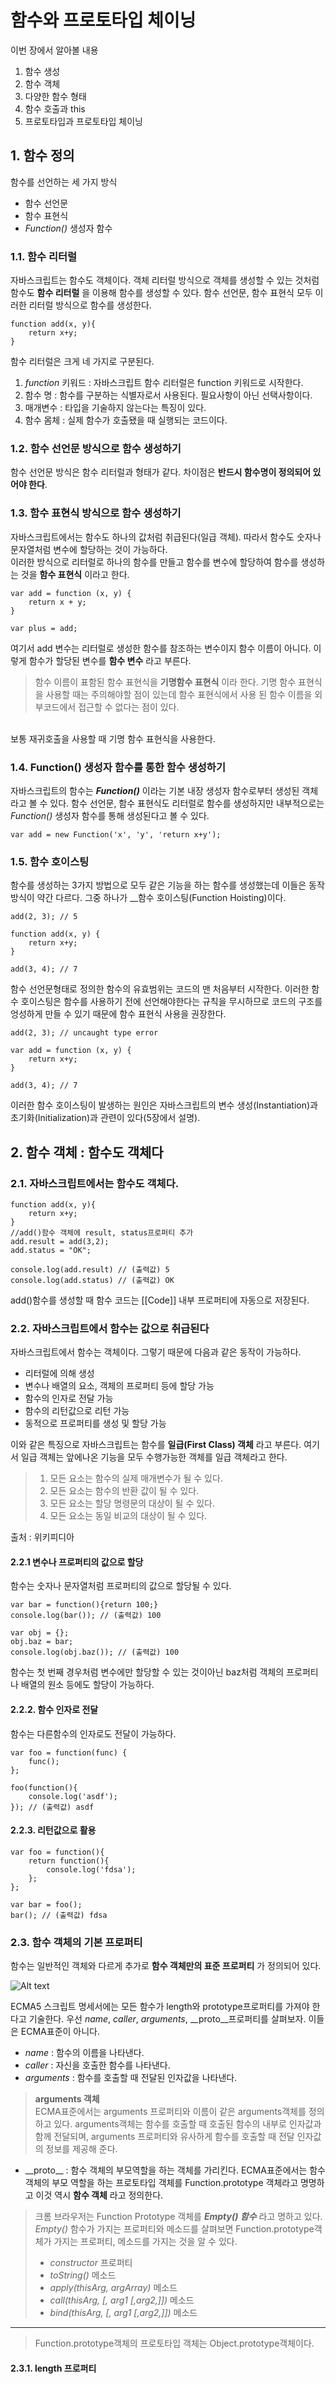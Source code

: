 # 함수와 프로토타입 체이닝

이번 장에서 알아볼 내용
1. 함수 생성
2. 함수 객체
3. 다양한 함수 형태
4. 함수 호출과 this
5. 프로토타입과 프로토타입 체이닝

## 1. 함수 정의
함수를 선언하는 세 가지 방식
* 함수 선언문
* 함수 표현식
* _Function()_ 생성자 함수

### 1.1. 함수 리터럴
자바스크립트는 함수도 객체이다. 객체 리터럴 방식으로 객체를 생성할 수 있는 것처럼 함수도 __함수 리터럴__ 을 이용해 함수를 생성할 수 있다. 함수 선언문, 함수 표현식 모두 이러한 리터럴 방식으로 함수를 생성한다. 

    function add(x, y){
        return x+y;
    }

함수 리터럴은 크게 네 가지로 구분된다.

1. _function_ 키워드 : 자바스크립트 함수 리터럴은 function 키워드로 시작한다.
2. 함수 명 : 함수를 구분하는 식별자로서 사용된다. 필요사항이 아닌 선택사항이다.
3. 매개변수 : 타입을 기술하지 않는다는 특징이 있다.
4. 함수 몸체 : 실제 함수가 호출됐을 때 실행되는 코드이다.

### 1.2. 함수 선언문 방식으로 함수 생성하기
함수 선언문 방식은 함수 리터럴과 형태가 같다. 차이점은 __반드시 함수명이 정의되어 있어야 한다__.

### 1.3. 함수 표현식 방식으로 함수 생성하기
자바스크립트에서는 함수도 하나의 값처럼 취급된다(일급 객체). 따라서 함수도 숫자나 문자열처럼 변수에 할당하는 것이 가능하다.
<br>
이러한 방식으로 리터럴로 하나의 함수를 만들고 함수를 변수에 할당하여 함수를 생성하는 것을 __함수 표현식__ 이라고 한다.

    var add = function (x, y) {
        return x + y;
    }

    var plus = add;

여기서 add 변수는 리터럴로 생성한 함수를 참조하는 변수이지 함수 이름이 아니다. 이렇게 함수가 할당된 변수를 __함수 변수__ 라고 부른다.
> 함수 이름이 표함된 함수 표현식을 __기명함수 표현식__ 이라 한다. 기명 함수 표현식을 사용할 때는 주의해야할 점이 있는데 함수 표현식에서 사용 된 함수 이름을 외부코드에서 접근할 수 없다는 점이 있다.
<br>
보통 재귀호출을 사용할 때 기명 함수 표현식을 사용한다.

### 1.4. Function() 생성자 함수를 통한 함수 생성하기
자바스크립트의 함수는 ___Function()___ 이라는 기본 내장 생성자 함수로부터 생성된 객체라고 볼 수 있다. 함수 선언문, 함수 표현식도 리터럴로 함수를 생성하지만 내부적으로는 _Function()_ 생성자 함수를 통해 생성된다고 볼 수 있다.
    
    var add = new Function('x', 'y', 'return x+y');

### 1.5. 함수 호이스팅
함수를 생성하는 3가지 방법으로 모두 같은 기능을 하는 함수를 생성했는데 이들은 동작방식이 약간 다르다. 그중 하나가 __함수 호이스팅(Function Hoisting)이다.

    add(2, 3); // 5

    function add(x, y) {
        return x+y;
    }

    add(3, 4); // 7

함수 선언문형태로 정의한 함수의 유효범위는 코드의 맨 처음부터 시작한다. 이러한 함수 호이스팅은 함수를 사용하기 전에 선언해야한다는 규칙을 무시하므로 코드의 구조를 엉성하게 만들 수 있기 때문에 함수 표현식 사용을 권장한다.

    add(2, 3); // uncaught type error

    var add = function (x, y) {
        return x+y;
    }

    add(3, 4); // 7
    
이러한 함수 호이스팅이 발생하는 원인은 자바스크립트의 변수 생성(Instantiation)과 초기화(Initialization)과 관련이 있다(5장에서 설명).

## 2. 함수 객체 : 함수도 객체다

### 2.1. 자바스크립트에서는 함수도 객체다.

    function add(x, y){
        return x+y;
    }
    //add()함수 객체에 result, status프로퍼티 추가
    add.result = add(3,2);
    add.status = "OK";

    console.log(add.result) // (출력값) 5
    console.log(add.status) // (출력값) OK

add()함수를 생성할 때 함수 코드는 [[Code]] 내부 프로퍼티에 자동으로 저장된다.

### 2.2. 자바스크립트에서 함수는 값으로 취급된다
자바스크립트에서 함수는 객체이다. 그렇기 때문에 다음과 같은 동작이 가능하다.

* 리터럴에 의해 생성
* 변수나 배열의 요소, 객체의 프로퍼티 등에 할당 가능
* 함수의 인자로 전달 가능
* 함수의 리턴값으로 리턴 가능
* 동적으로 프로퍼티를 생성 및 할당 가능

이와 같은 특징으로 자바스크립트는 함수를 __일급(First Class) 객체__ 라고 부른다. 여기서 일급 객체는 앞에나온 기능을 모두 수행가능한 객체를 일급 객체라고 한다. 
> 1. 모든 요소는 함수의 실제 매개변수가 될 수 있다.
> 2. 모든 요소는 함수의 반환 값이 될 수 있다.
> 3. 모든 요소는 할당 명령문의 대상이 될 수 있다.
> 4. 모든 요소는 동일 비교의 대상이 될 수 있다.

출처 : 위키피디아

#### 2.2.1 변수나 프로퍼티의 값으로 할당
함수는 숫자나 문자열처럼 프로퍼티의 값으로 할당될 수 있다.

    var bar = function(){return 100;}
    console.log(bar()); // (출력값) 100

    var obj = {};
    obj.baz = bar;
    console.log(obj.baz()); // (출력값) 100

함수는 첫 번째 경우처럼 변수에만 할당할 수 있는 것이아닌 baz처럼 객체의 프로퍼티나 배열의 원소 등에도 할당이 가능하다.

#### 2.2.2. 함수 인자로 전달
함수는 다른함수의 인자로도 전달이 가능하다.

    var foo = function(func) {
        func();
    };

    foo(function(){
        console.log('asdf');
    }); // (출력값) asdf

#### 2.2.3. 리턴값으로 활용

    var foo = function(){
        return function(){
            console.log('fdsa');
        };
    };

    var bar = foo();
    bar(); // (출력값) fdsa

### 2.3. 함수 객체의 기본 프로퍼티
함수는 일반적인 객체와 다르게 추가로 __함수 객체만의 표준 프로퍼티__ 가 정의되어 있다.

![Alt text](./img/add_prototype_.PNG "")

ECMA5 스크립트 명세서에는 모든 함수가 length와 prototype프로퍼티를 가져야 한다고 기술한다.
우선 _name_, _caller_, _arguments_, \_\_proto\_\_프로퍼티를 살펴보자. 이들은 ECMA표준이 아니다.
<br>
* _name_ : 함수의 이름을 나타낸다.
* _caller_ : 자신을 호출한 함수를 나타낸다.
* _arguments_ : 함수를 호출할 때 전달된 인자값을 나타낸다.
> __arguments 객체__
> <br>ECMA표준에서는 arguments 프로퍼티와 이름이 같은 arguments객체를 정의하고 있다. arguments객체는 함수를 호출할 때 호출된 함수의 내부로 인자값과 함께 전달되며, arguments 프로퍼티와 유사하게 함수를 호출할 때 전달 인자값의 정보를 제공해 준다.

* \_\_proto\_\_ : 함수 객체의 부모역할을 하는 객체를 가리킨다. ECMA표준에서는 함수 객체의 부모 역할을 하는 프로토타입 객체를 Function.prototype 객체라고 명명하고 이것 역시 __함수 객체__ 라고 정의한다.
> 크롬 브라우저는 Function Prototype 객체를 ___Empty() 함수___ 라고 명하고 있다. _Empty()_ 함수가 가지는 프로퍼티와 메소드를 살펴보면 Function.prototype객체가 가지는 프로퍼티, 메소드를 가지는 것을 알 수 있다.
>* _constructor_ 프로퍼티
>* _toString()_ 메소드
>* _apply(thisArg, argArray)_ 메소드
>* _call(thisArg, [, arg1 [,arg2,]])_ 메소드
>* _bind(thisArg, [, arg1 [,arg2,]])_ 메소드
---
> Function.prototype객체의 프로토타입 객체는 Object.prototype객체이다.

#### 2.3.1. length 프로퍼티
